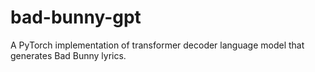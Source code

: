 # bad-bunny-gpt

A PyTorch implementation of transformer decoder language model that generates Bad Bunny lyrics.